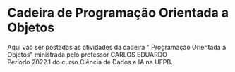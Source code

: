 # Cadeira de Programação Orientada a Objetos

Aqui vão ser postadas as atividades da cadeira " Programação Orientada a Objetos" ministrada pelo professor CARLOS EDUARDO 
<br>Período 2022.1 do curso Ciência de Dados e IA na UFPB.
